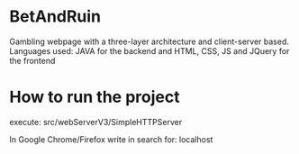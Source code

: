 # BetAndRuin
Gambling webpage with a three-layer architecture and client-server based. Languages used: JAVA for the backend and HTML, CSS, JS and JQuery for the frontend

# How to run the project

execute: src/webServerV3/SimpleHTTPServer

In Google Chrome/Firefox write in search for: localhost
